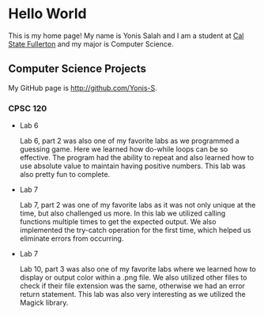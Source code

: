 # Hello World

This is my home page! My name is Yonis Salah and I am a student at [Cal State Fullerton](http://www.fullerton.edu/) and my major is Computer Science.

## Computer Science Projects

My GitHub page is http://github.com/Yonis-S.

### CPSC 120

* Lab 6

    Lab 6, part 2 was also one of my favorite labs as we programmed a guessing game. Here we learned how do-while loops can be so effective. The program had the ability to repeat and also learned how to use absolute value to maintain having positive numbers. This lab was also pretty fun to complete.


* Lab 7

    Lab 7, part 2 was one of my favorite labs as it was not only unique at the time, but also challenged us more. In this lab we utilized calling functions multiple times to get the expected output. We also implemented the try-catch operation for the first time, which helped us eliminate errors from occurring.

* Lab 7

    Lab 10, part 3 was also one of my favorite labs where we learned how to display or output color within a .png file. We also utilized other files to check if their file extension was the same, otherwise we had an error return statement. This lab was also very interesting as we utilized the Magick library.